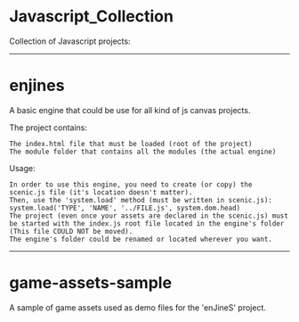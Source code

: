 # Javascript_Collection

Collection of Javascript projects:

----------------------------------------------------------------------------------------------------------------------------------

# enjines

A basic engine that could be use for all kind of js canvas projects.

The project contains:

    The index.html file that must be loaded (root of the project)
    The module folder that contains all the modules (the actual engine)

Usage:

    In order to use this engine, you need to create (or copy) the scenic.js file (it's location doesn't matter).
    Then, use the 'system.load' method (must be written in scenic.js): system.load('TYPE', 'NAME', '../FILE.js', system.dom.head)
    The project (even once your assets are declared in the scenic.js) must be started with the index.js root file located in the engine's folder (This file COULD NOT be moved).
    The engine's folder could be renamed or located wherever you want.
    
----------------------------------------------------------------------------------------------------------------------------------

# game-assets-sample

A sample of game assets used as demo files for the 'enJineS' project. 
